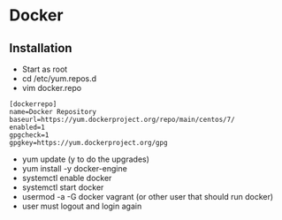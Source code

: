 # Docker

## Installation
* Start as root
* cd /etc/yum.repos.d
* vim docker.repo
```
[dockerrepo]
name=Docker Repository
baseurl=https://yum.dockerproject.org/repo/main/centos/7/
enabled=1
gpgcheck=1
gpgkey=https://yum.dockerproject.org/gpg
```
* yum update (y to do the upgrades)
* yum install -y docker-engine
* systemctl enable docker
* systemctl start docker
* usermod -a -G docker vagrant  (or other user that should run docker)
* user must logout and login again
